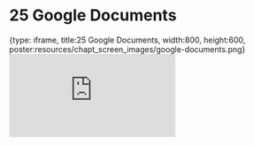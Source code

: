 # 25 Google Documents
 
{type: iframe, title:25 Google Documents, width:800, height:600, poster:resources/chapt_screen_images/google-documents.png}
![](https://datatrail-jhu.github.io/DataTrail/no_toc/google-documents.html)
 

 
